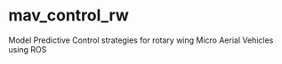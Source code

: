 # mav_control_rw
Model Predictive Control strategies for rotary wing Micro Aerial Vehicles using ROS
